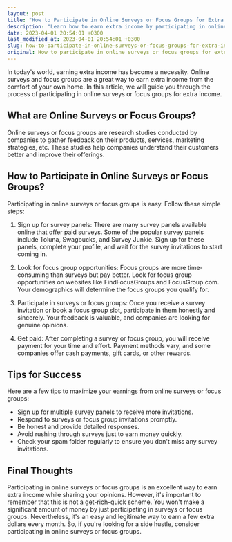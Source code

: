 ```yaml
---
layout: post
title: "How to Participate in Online Surveys or Focus Groups for Extra Income"
description: "Learn how to earn extra income by participating in online surveys or focus groups. Follow these easy steps and start making money online today."
date: 2023-04-01 20:54:01 +0300
last_modified_at: 2023-04-01 20:54:01 +0300
slug: how-to-participate-in-online-surveys-or-focus-groups-for-extra-income
original: How to participate in online surveys or focus groups for extra income?
---
```

In today's world, earning extra income has become a necessity. Online surveys and focus groups are a great way to earn extra income from the comfort of your own home. In this article, we will guide you through the process of participating in online surveys or focus groups for extra income.

## What are Online Surveys or Focus Groups?

Online surveys or focus groups are research studies conducted by companies to gather feedback on their products, services, marketing strategies, etc. These studies help companies understand their customers better and improve their offerings.

## How to Participate in Online Surveys or Focus Groups?

Participating in online surveys or focus groups is easy. Follow these simple steps:

1. Sign up for survey panels: There are many survey panels available online that offer paid surveys. Some of the popular survey panels include Toluna, Swagbucks, and Survey Junkie. Sign up for these panels, complete your profile, and wait for the survey invitations to start coming in.

2. Look for focus group opportunities: Focus groups are more time-consuming than surveys but pay better. Look for focus group opportunities on websites like FindFocusGroups and FocusGroup.com. Your demographics will determine the focus groups you qualify for.

3. Participate in surveys or focus groups: Once you receive a survey invitation or book a focus group slot, participate in them honestly and sincerely. Your feedback is valuable, and companies are looking for genuine opinions.

4. Get paid: After completing a survey or focus group, you will receive payment for your time and effort. Payment methods vary, and some companies offer cash payments, gift cards, or other rewards.

## Tips for Success

Here are a few tips to maximize your earnings from online surveys or focus groups:

- Sign up for multiple survey panels to receive more invitations.
- Respond to surveys or focus group invitations promptly.
- Be honest and provide detailed responses.
- Avoid rushing through surveys just to earn money quickly.
- Check your spam folder regularly to ensure you don't miss any survey invitations.

## Final Thoughts

Participating in online surveys or focus groups is an excellent way to earn extra income while sharing your opinions. However, it's important to remember that this is not a get-rich-quick scheme. You won't make a significant amount of money by just participating in surveys or focus groups. Nevertheless, it's an easy and legitimate way to earn a few extra dollars every month. So, if you're looking for a side hustle, consider participating in online surveys or focus groups.